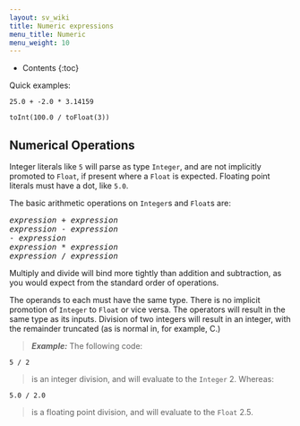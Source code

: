 ```yaml
---
layout: sv_wiki
title: Numeric expressions
menu_title: Numeric
menu_weight: 10
---
```


* Contents
{:toc}

Quick examples:

```
25.0 + -2.0 * 3.14159

toInt(100.0 / toFloat(3))
```

## Numerical Operations

Integer literals like `5` will parse as type `Integer`, and are not implicitly promoted to `Float`, if present where a `Float` is expected.
Floating point literals must have a dot, like `5.0`.

The basic arithmetic operations on `Integer`s and `Float`s are:

<pre>
<i>expression</i> + <i>expression</i>
<i>expression</i> - <i>expression</i>
- <i>expression</i>
<i>expression</i> * <i>expression</i>
<i>expression</i> / <i>expression</i>
</pre>

Multiply and divide will bind more tightly than addition and subtraction, as you would expect from the standard order of operations.

The operands to each must have the same type.
There is no implicit promotion of `Integer` to `Float` or vice versa.
The operators will result in the same type as its inputs.
Division of two integers will result in an integer, with the remainder truncated (as is normal in, for example, C.)

> _**Example:**_ The following code:
```
5 / 2
```
> is an integer division, and will evaluate to the `Integer` 2. Whereas:
```
5.0 / 2.0
```
> is a floating point division, and will evaluate to the `Float` 2.5.
